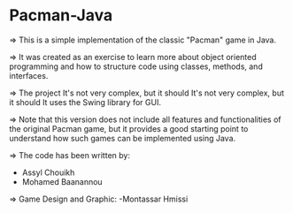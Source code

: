 # Pacman-Java

=> This is a simple implementation of the classic "Pacman" game in Java.

=> It was created as an exercise to learn more about object oriented programming and how to structure code using classes, methods, and interfaces.

=> The project It's not very complex, but it should It's not very complex, but it should It uses the Swing library for GUI.

=> Note that this version does not include all features and functionalities of the original
Pacman game, but it provides a good starting point to understand how such games can be implemented using Java.

=> The code has been written by:

- Assyl Chouikh
- Mohamed Baanannou

=> Game Design and Graphic:
-Montassar Hmissi
